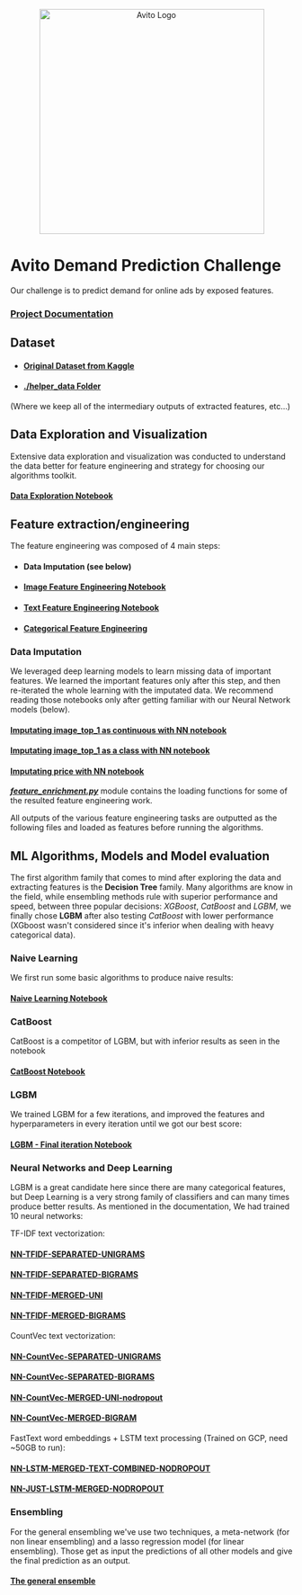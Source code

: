 
<p align="center"><img src="https://www.avito.ru/files/avito/company/logos/Logo-Avito.png" alt="Avito Logo" width="400px"/></p>

# Avito Demand Prediction Challenge
Our challenge is to predict demand for online ads by exposed features.

### [Project Documentation](./project_documentation.pdf)

## Dataset

* #### [Original Dataset from Kaggle](https://www.kaggle.com/c/avito-demand-prediction/data)
* #### [./helper_data Folder](https://drive.google.com/open?id=1GrepBq4JiV4LZ9lvslF8ygDzxrgg8WzD)
(Where we keep all of the intermediary outputs of extracted features, etc...)

## Data Exploration and Visualization

Extensive data exploration and visualization was conducted to understand the data better for feature engineering and strategy for choosing our algorithms toolkit.

#### [Data Exploration Notebook](./data_exploration.ipynb)

## Feature extraction/engineering

The feature engineering was composed of 4 main steps:
* #### Data Imputation (see below)
* #### [Image Feature Engineering Notebook](./feature_engineering/image_feature_engineering.ipynb)
* #### [Text Feature Engineering Notebook](./feature_engineering/nlp_feature_engineering.ipynb)
* #### [Categorical Feature Engineering](./feature_engineering/feature_enrichment.py)

### Data Imputation

We leveraged deep learning models to learn missing data of important features. We learned the important features only after this step, and then re-iterated the whole learning with the imputated data. We recommend reading those notebooks only after getting familiar with our Neural Network models (below).

#### [Imputating image_top_1 as continuous with NN notebook](./feature_engineering/NN-Stephan-LearnImageTop1-regression.ipynb)
#### [Imputating image_top_1 as a class with NN notebook](./feature_engineering/NN-Stephan-LearnImageTop1.ipynb)
#### [Imputating price with NN notebook](./feature_engineering/NN-Stephan-LearnPrice.ipynb)

***[feature_enrichment.py](./utils/feature_enrichment.py)*** module contains the loading functions for some of the resulted feature engineering work.

All outputs of the various feature engineering tasks are outputted as the following files and loaded as features before running the algorithms.

## ML Algorithms, Models and Model evaluation

The first algorithm family that comes to mind after exploring the data and extracting features is the **Decision Tree** family. Many algorithms are know in the field, while ensembling methods rule with superior performance and speed, between three popular decisions: *XGBoost*, *CatBoost* and *LGBM*, we finally chose **LGBM** after also testing *CatBoost* with lower performance (XGboost wasn't considered since it's inferior when dealing with heavy categorical data).

### Naive Learning

We first run some basic algorithms to produce naive results:

#### [Naive Learning Notebook](./algorithms/naive_learning.ipynb)

### CatBoost

CatBoost is a competitor of LGBM, but with inferior results as seen in the notebook

#### [CatBoost Notebook](./algorithms/catboost.ipynb)

### LGBM

We trained LGBM for a few iterations, and improved the features and hyperparameters in every iteration until we got our best score:

#### [LGBM - Final iteration Notebook](./algorithms/lgbm_final-0.2279.ipynb)

### Neural Networks and Deep Learning

LGBM is a great candidate here since there are many categorical features, but Deep Learning is a very strong family of classifiers and can many times produce better results.
As mentioned in the documentation, We had trained 10 neural networks:

TF-IDF text vectorization:

#### [NN-TFIDF-SEPARATED-UNIGRAMS](./NN/NN-Stephan-NN-TFIDF-SEPARATED-UNIGRAMS-nodropout.ipynb)

#### [NN-TFIDF-SEPARATED-BIGRAMS](./NN/NN-Stephan-NN-TFIDF-SEPARATED-BIGRAMS-nodropout.ipynb)

#### [NN-TFIDF-MERGED-UNI](./NN/NN-Stephan-NN-TFIDF-MERGED-UNI-nodropout.ipynb)

#### [NN-TFIDF-MERGED-BIGRAMS](./NN/NN-Stephan-NN-TFIDF-MERGED-BIGRAMS-nodropout.ipynb)

CountVec text vectorization:

#### [NN-CountVec-SEPARATED-UNIGRAMS](./NN/NN-Stephan-NN-CountVec-SEPARATED-UNIGRAMS-nodropout.ipynb)

#### [NN-CountVec-SEPARATED-BIGRAMS](./NN/NN-Stephan-NN-CountVec-SEPARATED-BIGRAMS-nodropout.ipynb)

#### [NN-CountVec-MERGED-UNI-nodropout](./NN/NN-Stephan-NN-CountVec-MERGED-UNI-nodropout.ipynb)

#### [NN-CountVec-MERGED-BIGRAM](./NN/NN-Stephan-NN-CountVec-MERGED-BIGRAMS-nodropout.ipynb)

FastText word embeddings + LSTM text processing (Trained on GCP, need ~50GB to run):

#### [NN-LSTM-MERGED-TEXT-COMBINED-NODROPOUT](./NN/NN-Stephan-LSTM-MERGED-TEXT-COMBINED-NODROPOUT.ipynb)

#### [NN-JUST-LSTM-MERGED-NODROPOUT](./NN/NN-Stephan-JUST-LSTM-MERGED-NODROPOUT.ipynb)


### Ensembling
For the general ensembling we've use two techniques, a meta-network (for non linear ensembling) and a lasso regression model (for linear ensembling). Those get as input the predictions of all other models and give the final prediction as an output.

#### [The general ensemble](./NN/NN-Stephan-Ensemble.ipynb)
